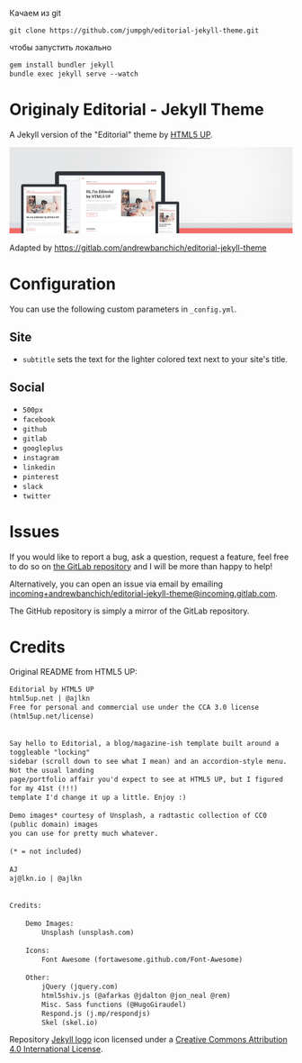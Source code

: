 
Качаем из git
```
git clone https://github.com/jumpgh/editorial-jekyll-theme.git
```
чтобы запустить локально
```
gem install bundler jekyll
bundle exec jekyll serve --watch
```

# Originaly Editorial - Jekyll Theme

A Jekyll version of the "Editorial" theme by [HTML5 UP](https://html5up.net/).

![Editorial Theme](assets/images/screenshot.jpg "Editorial Theme") 

Adapted by https://gitlab.com/andrewbanchich/editorial-jekyll-theme


# Configuration

You can use the following custom parameters in `_config.yml`.

## Site
- `subtitle` sets the text for the lighter colored text next to your site's title.

## Social

- `500px`
- `facebook`
- `github`
- `gitlab`
- `googleplus`
- `instagram`
- `linkedin`
- `pinterest`
- `slack`
- `twitter`

## 

# Issues

If you would like to report a bug, ask a question, request a feature, feel free to do so on [the GitLab repository](https://gitlab.com/andrewbanchich/editorial-jekyll-theme) and I will be more than happy to help!

Alternatively, you can open an issue via email by emailing [incoming+andrewbanchich/editorial-jekyll-theme@incoming.gitlab.com](mailto:incoming+andrewbanchich/editorial-jekyll-theme@incoming.gitlab.com).

The GitHub repository is simply a mirror of the GitLab repository.

# Credits

Original README from HTML5 UP:

```
Editorial by HTML5 UP
html5up.net | @ajlkn
Free for personal and commercial use under the CCA 3.0 license (html5up.net/license)


Say hello to Editorial, a blog/magazine-ish template built around a toggleable "locking"
sidebar (scroll down to see what I mean) and an accordion-style menu. Not the usual landing
page/portfolio affair you'd expect to see at HTML5 UP, but I figured for my 41st (!!!)
template I'd change it up a little. Enjoy :)

Demo images* courtesy of Unsplash, a radtastic collection of CC0 (public domain) images
you can use for pretty much whatever.

(* = not included)

AJ
aj@lkn.io | @ajlkn


Credits:

	Demo Images:
		Unsplash (unsplash.com)

	Icons:
		Font Awesome (fortawesome.github.com/Font-Awesome)

	Other:
		jQuery (jquery.com)
		html5shiv.js (@afarkas @jdalton @jon_neal @rem)
		Misc. Sass functions (@HugoGiraudel)
		Respond.js (j.mp/respondjs)
		Skel (skel.io)
```

Repository [Jekyll logo](https://github.com/jekyll/brand) icon licensed under a [Creative Commons Attribution 4.0 International License](http://choosealicense.com/licenses/cc-by-4.0/).
